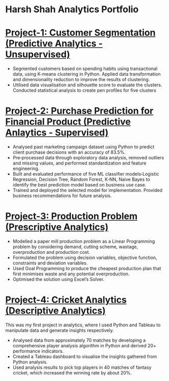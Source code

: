 # Harsh Shah Analytics Portfolio


# [Project-1: Customer Segmentation (Predictive Analytics - Unsupervised)](https://github.com/SHAH-X/Customer_Segmentation.git)

* Segmented customers based on spending habits using transactional data, using K-means clustering in Python. Applied data transformation and dimensionality reduction to improve the results of clustering.
* Utilised data visualisation and silhouette score to evaluate the clusters. Conducted statistical analysis to create pen profiles for five clusters

# [Project-2: Purchase Prediction for Financial Product (Predictive Anlaytics - Supervised)](https://github.com/SHAH-X/Purchase_Prediction.git)

* Analysed past marketing campaign dataset using Python to predict client purchase decisions with an accuracy of 83.5%.
* Pre‐processed data through exploratory data analysis, removed outliers and missing values, and performed standardization and feature engineering.
* Built and evaluated performance of five ML classifier models‐Logistic Regression, Decision Tree, Random Forest, K‐NN, Naive Bayes to identify the best prediction model based on business use case.
* Trained and deployed the selected model for implementation. Provided business recommendations for future analysis.

# [Project-3: Production Problem (Prescriptive Analytics)](https://github.com/SHAH-X/Production-Problem.git)

* Modelled a paper mill production problem as a Linear Programming problem by considering demand, cutting scheme, wastage, overproduction and production cost.
* Formulated the problem using decision variables, objective function, constraints and deviation variables.
* Used Goal Programming to produce the cheapest production plan that first minimises waste and any potential overproduction.
* Optimised the solution using Excel’s Solver.

# [Project-4: Cricket Analytics (Descriptive Analytics)](https://github.com/SHAH-X/Cricket-Analytics.git)

This was my first project in analytics, where I used Python and Tableau to manipulate data and generate insights respectively.
* Analysed data from approximately 70 matches by developing a comprehensive player analysis algorithm in Python and derived 20+ performance indicators.
* Created a Tableau dashboard to visualise the insights gathered from Python analysis.
* Used analysis results to pick top players in 40 matches of fantasy cricket, which increased the winning rate by about 20%.
